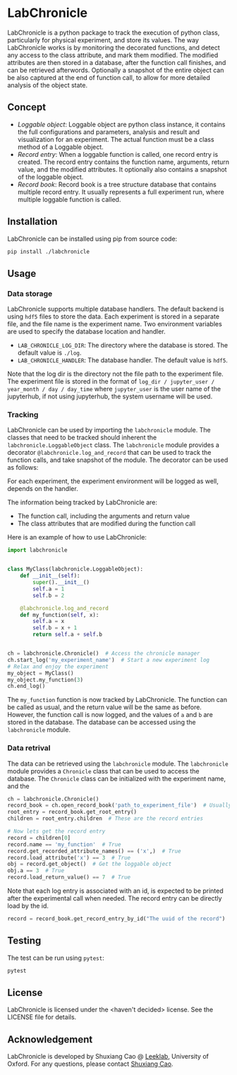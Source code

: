 # LabChronicle

LabChronicle is a python package to track the execution of python class, particularly for physical experiment, and
store its values. The way LabChronicle works is by monitoring the decorated functions, and detect any access to the
class attribute, and mark them modified. The modified attributes are then stored in a database, after the function
call finishes, and can be retrieved afterwords. Optionally a snapshot of the entire object can be also captured at
the end of function call, to allow for more detailed analysis of the object state.

## Concept

+ *Loggable object*: Loggable object are python class instance, it contains the full configurations and parameters,
  analysis and result and visualization for an experiment. The actual function must be a class method of a Loggable
  object.
+ *Record entry*: When a loggable function is called, one record entry is created. The record entry contains the
  function
  name, arguments, return value, and the modified attributes. It optionally also contains a snapshot of the loggable
  object.
+ *Record book*: Record book is a tree structure database that contains multiple record entry. It usually represents a
  full experiment run, where multiple loggable function is called.

## Installation

LabChronicle can be installed using pip from source code:

```bash
pip install ./labchronicle
```

## Usage

### Data storage

LabChronicle supports multiple database handlers. The default backend is using  `hdf5` files to store the data. Each
experiment is stored in a separate file, and the file name is the experiment name. Two environment variables are used
to specify the database location and handler.

+ `LAB_CHRONICLE_LOG_DIR`: The directory where the database is stored. The default value is `./log`.
+ `LAB_CHRONICLE_HANDLER`: The database handler. The default value is `hdf5`.

Note that the log dir is the directory not the file path to the experiment file. The experiment file is stored in the
format of `log_dir / jupyter_user / year_month / day / day_time` where `jupyter_user` is the user name of the
jupyterhub,
if not using jupyterhub, the system username will be used.

### Tracking

LabChronicle can be used by importing the `labchronicle` module. The classes that need to be tracked should inherent the
`labchronicle.LoggableObject` class. The `labchronicle` module provides a decorator `@labchronicle.log_and_record` that
can be used to track the function calls, and take snapshot of the module. The decorator can be used as follows:

For each experiment, the experiment environment will be logged as well, depends on the handler.

The information being tracked by LabChronicle are:

+ The function call, including the arguments and return value
+ The class attributes that are modified during the function call

Here is an example of how to use LabChronicle:

```python
import labchronicle


class MyClass(labchronicle.LoggableObject):
    def __init__(self):
        super().__init__()
        self.a = 1
        self.b = 2

    @labchronicle.log_and_record
    def my_function(self, x):
        self.a = x
        self.b = x + 1
        return self.a + self.b


ch = labchronicle.Chronicle()  # Access the chronicle manager
ch.start_log('my_experiment_name')  # Start a new experiment log
# Relax and enjoy the experiment
my_object = MyClass()
my_object.my_function(3)
ch.end_log()

```

The `my_function` function is now tracked by LabChronicle. The function can be called as usual, and the return value
will be the same as before. However, the function call is now logged, and the values of `a` and `b` are stored in the
database. The database can be accessed using the `labchronicle` module.

### Data retrival

The data can be retrieved using the `labchronicle` module. The `labchronicle` module provides a `Chronicle` class that
can be used to access the database. The `Chronicle` class can be initialized with the experiment name, and the

```python
ch = labchronicle.Chronicle()
record_book = ch.open_record_book('path_to_experiment_file')  # Usually specified 
root_entry = record_book.get_root_entry()
children = root_entry.children  # These are the record entries

# Now lets get the record entry
record = children[0]
record.name == 'my_function'  # True
record.get_recorded_attribute_names() == ('x',)  # True
record.load_attribute('x') == 3  # True
obj = record.get_object()  # Get the loggable object
obj.a == 3  # True
record.load_return_value() == 7  # True
```

Note that each log entry is associated with an id, is expected to be printed after the experimental call when needed.
The record entry can be directly load by the id.

```python
record = record_book.get_record_entry_by_id("The uuid of the record")
```

## Testing

The test can be run using `pytest`:

```bash
pytest
```

## License

LabChronicle is licensed under the <haven't decided> license. See the LICENSE file for details.

## Acknowledgement

LabChronicle is developed by Shuxiang Cao @ [Leeklab](https://leeklab.org), University of Oxford. For any questions,
please contact [Shuxiang Cao](mailto:shuxiang.cao@physics.ox.ac.uk).